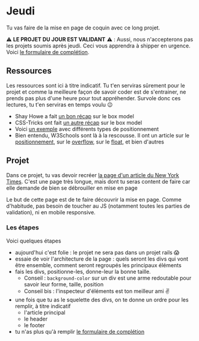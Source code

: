 # Jeudi
Tu vas faire de la mise en page de coquin avec ce long projet.

⚠️ **LE PROJET DU JOUR EST VALIDANT** ⚠️ : Aussi, nous n'accepterons pas les projets soumis après jeudi. Ceci vous apprendra à shipper en urgence. Voici [le formulaire de complétion](https://goo.gl/forms/qek6iEDIEdHCHWoc2).

## Ressources
Les ressources sont ici à titre indicatif. Tu t'en serviras sûrement pour le projet et comme la meilleure façon de savoir coder est de s'entrainer, ne prends pas plus d'une heure pour tout appréhender. Survole donc ces lectures, tu t'en serviras en temps voulu 😉

- Shay Howe a fait [un bon récap](http://learn.shayhowe.com/html-css/opening-the-box-model/) sur le box model
- CSS-Tricks ont fait [un autre récap](https://css-tricks.com/the-css-box-model/) sur le box model
- Voici [un exemple](http://www.barelyfitz.com/screencast/html-training/css/positioning/) avec différents types de positionnement
- Bien entendu, W3Schools sont là à la rescousse. Il ont un article sur le [positionnement](https://www.w3schools.com/css/css_positioning.asp), sur le [overflow](https://www.w3schools.com/css/css_overflow.asp), sur le [float](https://www.w3schools.com/css/css_float.asp), et bien d'autres

## Projet
Dans ce projet, tu vas devoir recréer [la page d'un article du New York Times](https://www.nytimes.com/2014/03/18/science/space/detection-of-waves-in-space-buttresses-landmark-theory-of-big-bang.html?_r=0). C'est une page très longue, mais dont tu seras content de faire car elle demande de bien se débrouiller en mise en page

Le but de cette page est de te faire découvrir la mise en page. Comme d'habitude, pas besoin de toucher au JS (notamment toutes les parties de validation), ni en mobile responsive.

### Les étapes
Voici quelques étapes

- aujourd'hui c'est folie : le projet ne sera pas dans un projet rails 😱
- essaie de voir l'architecture de la page : quels seront les divs qui vont être ensemble, comment seront regroupés les principaux éléments
- fais les divs, positionne-les, donne-leur la bonne taille.
  - Conseil : `background-color` sur un div est une arme redoutable pour savoir leur forme, taille, position
  - Conseil bis : l'inspecteur d'éléments est ton meilleur ami ✌️
- une fois que tu as le squelette des divs, on te donne un ordre pour les remplir, à titre indicatif
  - l'article principal
  - le header
  - le footer
- tu n'as plus qu'à remplir [le formulaire de complétion](https://goo.gl/forms/qek6iEDIEdHCHWoc2)